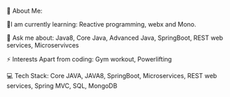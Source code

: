 💫 About Me:

🔭I am currently learning:
Reactive programming, webx and Mono. 

💬 Ask me about:
Java8, Core Java, Advanced Java, SpringBoot, REST web services, Microservivces

⚡ Interests Apart from coding:
Gym workout, Powerlifting 

💻 Tech Stack:
Core JAVA, JAVA8, SpringBoot, Microservices, REST web services, Spring MVC, SQL, MongoDB
